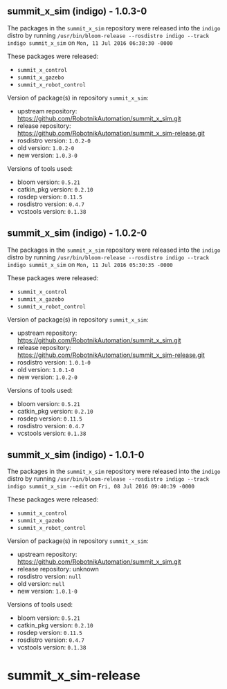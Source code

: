 ## summit_x_sim (indigo) - 1.0.3-0

The packages in the `summit_x_sim` repository were released into the `indigo` distro by running `/usr/bin/bloom-release --rosdistro indigo --track indigo summit_x_sim` on `Mon, 11 Jul 2016 06:38:30 -0000`

These packages were released:
- `summit_x_control`
- `summit_x_gazebo`
- `summit_x_robot_control`

Version of package(s) in repository `summit_x_sim`:

- upstream repository: https://github.com/RobotnikAutomation/summit_x_sim.git
- release repository: https://github.com/RobotnikAutomation/summit_x_sim-release.git
- rosdistro version: `1.0.2-0`
- old version: `1.0.2-0`
- new version: `1.0.3-0`

Versions of tools used:

- bloom version: `0.5.21`
- catkin_pkg version: `0.2.10`
- rosdep version: `0.11.5`
- rosdistro version: `0.4.7`
- vcstools version: `0.1.38`


## summit_x_sim (indigo) - 1.0.2-0

The packages in the `summit_x_sim` repository were released into the `indigo` distro by running `/usr/bin/bloom-release --rosdistro indigo --track indigo summit_x_sim` on `Mon, 11 Jul 2016 05:30:35 -0000`

These packages were released:
- `summit_x_control`
- `summit_x_gazebo`
- `summit_x_robot_control`

Version of package(s) in repository `summit_x_sim`:

- upstream repository: https://github.com/RobotnikAutomation/summit_x_sim.git
- release repository: https://github.com/RobotnikAutomation/summit_x_sim-release.git
- rosdistro version: `1.0.1-0`
- old version: `1.0.1-0`
- new version: `1.0.2-0`

Versions of tools used:

- bloom version: `0.5.21`
- catkin_pkg version: `0.2.10`
- rosdep version: `0.11.5`
- rosdistro version: `0.4.7`
- vcstools version: `0.1.38`


## summit_x_sim (indigo) - 1.0.1-0

The packages in the `summit_x_sim` repository were released into the `indigo` distro by running `/usr/bin/bloom-release --rosdistro indigo --track indigo summit_x_sim --edit` on `Fri, 08 Jul 2016 09:40:39 -0000`

These packages were released:
- `summit_x_control`
- `summit_x_gazebo`
- `summit_x_robot_control`

Version of package(s) in repository `summit_x_sim`:

- upstream repository: https://github.com/RobotnikAutomation/summit_x_sim.git
- release repository: unknown
- rosdistro version: `null`
- old version: `null`
- new version: `1.0.1-0`

Versions of tools used:

- bloom version: `0.5.21`
- catkin_pkg version: `0.2.10`
- rosdep version: `0.11.5`
- rosdistro version: `0.4.7`
- vcstools version: `0.1.38`


# summit_x_sim-release